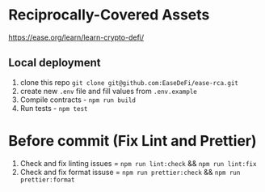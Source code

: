 # Reciprocally-Covered Assets

https://ease.org/learn/learn-crypto-defi/

## Local deployment

1. clone this repo
   `git clone git@github.com:EaseDeFi/ease-rca.git`
2. create new `.env` file and fill values from `.env.example`
3. Compile contracts - `npm run build`
4. Run tests - `npm test`

# Before commit (Fix Lint and Prettier)

1. Check and fix linting issues = `npm run lint:check` && `npm run lint:fix`
2. Check and fix format issuse = `npm run prettier:check` && `npm run prettier:format`
